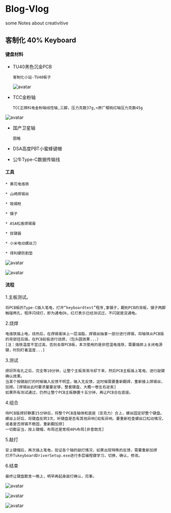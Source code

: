 # Blog-Vlog
some Notes about creativitive
## 客制化 40% Keyboard

#### 键盘材料

* TU40黑色沉金PCB

  ```
  客制化小站-TU40板子
  ```
  
  ![avatar](C:\Users\lare\Desktop\欧贝克\QQ图片20201004143307.png)
  
* TCC金粉轴

  ```
  TCC正牌科电金粉轴线性轴,三脚，压力克数37g,<原厂樱桃红轴压力克数45g
  
  ```

![avatar](C:\Users\lare\Desktop\欧贝克\ttc金粉轴.jpg)

* 国产卫星轴

  ```
  图略
  ```

* DSA高度PBT小蜜蜂键帽

* 公牛Type-C数据传输线

#### 工具

```
* 黄花电烙铁

* 山崎焊锡丝

* 吸锡枪

* 镊子

* ASA松香焊锡膏

* 拔键器

* 小米电动螺丝刀

* 得利硬防割垫
```

![avatar](C:\Users\lare\Desktop\欧贝克\IMG_20201001_150110_EDIT_1.jpg)

![avatar](C:\Users\lare\Desktop\欧贝克\QQ图片20201004143841.jpg)



#### 流程

1.主板测试。

```
将PCB板的Type-C插入笔电，打开“keyboardtest”程序,拿镊子，翻到PCB的背板，镊子两脚触碰两孔，程序闪绿灯，即为通电Ok，红灯表示已经测试过，不闪就是没通电。
```

2.烧焊

```
电烙铁插上电，烧热后，在焊锡膏抹上一层油脂，焊锡丝抽拿一部分进行焊锡，将轴体从PCB版的背部往后插，在PCB前板进行烧焊，（包头圆效果...）
[注：烙铁温度不宜过高，否则击穿PCB板，本次使用的是非控温电烙铁，需要插排上关闭电源键，时刻盯着温度...]
```

3.测试

```
焊好所有孔之后，完全等10分钟，让整个主板渐渐冷却下来，然后PCB主板插上笔电，进行敲键确认效果。
当某个按键敲打的时候输入反馈不明显，输入无反馈，这时候需要重新翻焊，重新接上焊锡丝，加焊。[焊锡丝此时要求量要足够，整套键盘，大概一卷左右足矣]
如果所有测试通过，仍然让整个PCB主板静置十五分钟，再让PCB合在底座。
```

4.组合

```
待PCB版焊好静置15分钟后，将整个PCB连轴体和底座（亚克力）合上，螺丝固定好整个键盘。
螺丝上好后，将键盘反转3次，听键盘是否有其他异响[如有异响，要重新检查螺丝口松动情况，或者是否焊锡不稳固，重新翻加焊]
一切都妥当，按上键帽，布局还是常规40%布局[非普朗克]
```

5.敲打

```
安上键帽后，再次插上笔电，验证各个轴的敲打情况，如果出现特殊的反馈，需要重新加焊
打开TukeyboardDriverSetup.exe进行多层编程键学习，切换，确认，修改。
```

6.结束

```
最终让键盘歇息一晚上，明早再起身敲打确认，完事。
```

![avatar](C:\Users\lare\Desktop\欧贝克\IMG_20201001_175734_EDIT_1.jpg)

![avatar](C:\Users\lare\Desktop\欧贝克\IMG_20201001_175957_EDIT_1.jpg)

![avatar](C:\Users\lare\Desktop\欧贝克\IMG_20201002_132441_EDIT_1.jpg)